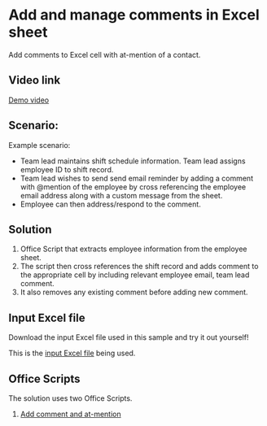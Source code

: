 # Add and manage comments in Excel sheet

Add comments to Excel cell with at-mention of a contact. 

## Video link

[Demo video](https://youtu.be/CpR78nkaOFw)


## Scenario: 

Example scenario:

* Team lead maintains shift schedule information. Team lead assigns employee ID to shift record. 
* Team lead wishes to send send email reminder by adding a comment with @mention of the employee by cross referencing the employee email address along with a custom message from the sheet. 
* Employee can then address/respond to the comment. 

## Solution 

1. Office Script that extracts employee information from the employee sheet. 
1. The script then cross references the shift record and adds comment to the appropriate cell by including relevant employee email, team lead comment. 
1. It also removes any existing comment before adding new comment. 

## Input Excel file
Download the input Excel file used in this sample and try it out yourself! 

This is the [input Excel file](Excel-Comments.xlsx) being used. 

## Office Scripts

The solution uses two Office Scripts. 

1. [Add comment and at-mention](AddComment.ts)


